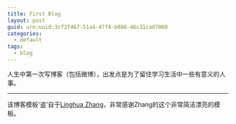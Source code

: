 ```yaml
---
title: First Blog
layout: post
guid: urn:uuid:3cf2f467-51a4-47f4-b086-46c31cad7060
categories:
  - default
tags:
  - blog
---
```



人生中第一次写博客（包括微博），出发点是为了留住学习生活中一些有意义的人事。


---

该博客模板'盗'自于[Linghua Zhang](http://lhzhang.com/)，非常感谢Zhang的这个非常简洁漂亮的模板。
